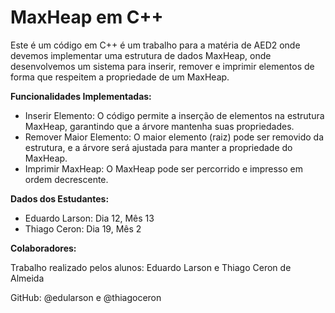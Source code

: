 # MaxHeap em C++

Este é um código em C++ é um trabalho para a matéria de AED2 onde devemos implementar  uma estrutura de dados MaxHeap, onde desenvolvemos um sistema para inserir, remover e imprimir elementos de forma que respeitem a propriedade de um MaxHeap.

**Funcionalidades Implementadas:**

- Inserir Elemento: O código permite a inserção de elementos na estrutura MaxHeap, garantindo que a árvore mantenha suas propriedades.
- Remover Maior Elemento: O maior elemento (raiz) pode ser removido da estrutura, e a árvore será ajustada para manter a propriedade do MaxHeap.
- Imprimir MaxHeap: O MaxHeap pode ser percorrido e impresso em ordem decrescente.

**Dados dos Estudantes:**

- Eduardo Larson: Dia 12, Mês 13
- Thiago Ceron: Dia 19, Mês 2

**Colaboradores:**

Trabalho realizado pelos alunos: Eduardo Larson e Thiago Ceron de Almeida

GitHub: @edularson e @thiagoceron
